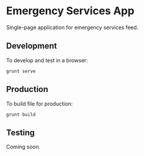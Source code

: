 Emergency Services App
======================

Single-page application for emergency services feed.

## Development

To develop and test in a browser:

```grunt serve```

## Production

To build file for production:

```grunt build```

## Testing

Coming soon.